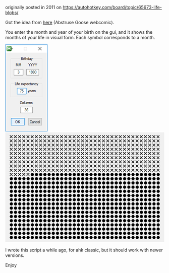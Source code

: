 
originally posted in 2011 on <https://autohotkey.com/board/topic/65673-life-blobs/>

Got the idea from [here](http://abstrusegoose.com/51) (Abstruse Goose webcomic).

You enter the month and year of your birth on the gui, and it shows the months of your life in visual form. Each symbol corresponds to a month.

![1](https://github.com/diogo0258/life-blobs/raw/master/img1.png) ![2](https://github.com/diogo0258/life-blobs/raw/master/img2.png)

I wrote this script a while ago, for ahk classic, but it should work with newer versions.

Enjoy